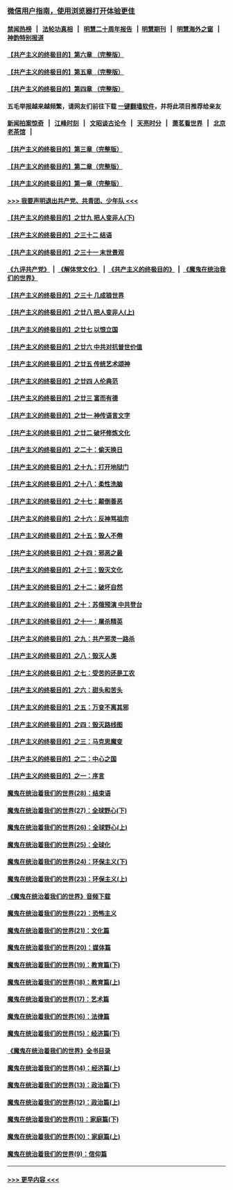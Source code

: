 ### [微信用户指南，使用浏览器打开体验更佳](https://github.com/gfw-breaker/banned-news1/blob/master/indexes/wechat-guide.md?t=0)
#### [禁闻热榜](热点新闻.md?t=0)  &nbsp;&nbsp;|&nbsp;&nbsp; [法轮功真相](https://github.com/gfw-breaker/truth/blob/master/README.md?t=0) &nbsp;&nbsp;|&nbsp;&nbsp; [明慧二十周年报告](https://github.com/gfw-breaker/mh-reports/blob/master/README.md?t=0) &nbsp;&nbsp;|&nbsp;&nbsp;[明慧期刊](https://github.com/gfw-breaker/mh-qikan) &nbsp;&nbsp;|&nbsp;&nbsp; [明慧海外之窗](https://github.com/gfw-breaker/mh-news/blob/master/README.md?t=0) &nbsp;&nbsp;|&nbsp;&nbsp; [神韵特别报道](https://github.com/gfw-breaker/mh-news/blob/master/shenyun.md?t=0)
#### [【共产主义的终极目的】第六章 （完整版）](../pages/nsc422/n11428913.md?t=02051033) 
#### [【共产主义的终极目的】第五章 （完整版）](../pages/nsc422/n11428912.md?t=02051033) 
#### [【共产主义的终极目的】第四章 （完整版）](../pages/nsc422/n11428907.md?t=02051033) 
#### 五毛举报越来越频繁，请网友们前往下载 [一键翻墙软件](https://github.com/gfw-breaker/ssr-accounts)，并将此项目推荐给亲友
#### [新闻拍案惊奇](https://github.com/gfw-breaker/banned-news1/blob/master/pages/link4.md) &nbsp;&nbsp;|&nbsp;&nbsp; [江峰时刻](https://github.com/gfw-breaker/banned-news1/blob/master/pages/link4.md) &nbsp;&nbsp;|&nbsp;&nbsp; [文昭谈古论今](https://github.com/gfw-breaker/banned-news1/blob/master/pages/link4.md) &nbsp;&nbsp;|&nbsp;&nbsp; [天亮时分](https://github.com/gfw-breaker/banned-news1/blob/master/pages/link4.md) &nbsp;&nbsp;|&nbsp;&nbsp; [萧茗看世界](https://github.com/gfw-breaker/banned-news1/blob/master/pages/link4.md) &nbsp;&nbsp;|&nbsp;&nbsp; [北京老茶馆](https://github.com/gfw-breaker/banned-news1/blob/master/pages/link4.md) &nbsp;&nbsp;|&nbsp;&nbsp; 
#### [【共产主义的终极目的】第三章（完整版）](../pages/nsc422/n11428848.md?t=02051033) 
#### [【共产主义的终极目的】第二章（完整版）](../pages/nsc422/n11428831.md?t=02051033) 
#### [【共产主义的终极目的】第一章（完整版）](../pages/nsc422/n11417651.md?t=02051033) 
#### [>>> 我要声明退出共产党、共青团、少年队 <<<](https://github.com/begood0513/goodnews/blob/master/quit/letter.md) 
#### [【共产主义的终极目的】之廿九 把人变非人(下)](../pages/nsc422/n11344140.md?t=02051033) 
#### [【共产主义的终极目的】之三十二 结语](../pages/nsc422/n11360535.md?t=02051033) 
#### [【共产主义的终极目的】之三十一 末世景观](../pages/nsc422/n11351129.md?t=02051033) 
#### [《九评共产党》](https://github.com/begood0513/9ping.md/blob/master/README.md) &nbsp;|&nbsp; [《解体党文化》](../../../../jtdwh.md/blob/master/README.md)  &nbsp;|&nbsp; [《共产主义的终极目的》](../../../../gczydzjmd.md/blob/master/README.md) &nbsp;|&nbsp; [《魔鬼在统治我们的世界》](../../../../mgztzwmdsj.md/blob/master/README.md) 
#### [【共产主义的终极目的】之三十 几成狼世界](../pages/nsc422/n11348280.md?t=02051033) 
#### [【共产主义的终极目的】之廿八 把人变非人(上)](../pages/nsc422/n11340492.md?t=02051033) 
#### [【共产主义的终极目的】之廿七 以恨立国](../pages/nsc422/n11336944.md?t=02051033) 
#### [【共产主义的终极目的】之廿六 中共对抗普世价值](../pages/nsc422/n11324785.md?t=02051033) 
#### [【共产主义的终极目的】之廿五 传统艺术颂神](../pages/nsc422/n11296396.md?t=02051033) 
#### [【共产主义的终极目的】之廿四 人伦典范](../pages/nsc422/n11296397.md?t=02051033) 
#### [【共产主义的终极目的】之廿三 富而有德](../pages/nsc422/n11283598.md?t=02051033) 
#### [【共产主义的终极目的】之廿一 神传语言文字](../pages/nsc422/n11263265.md?t=02051033) 
#### [【共产主义的终极目的】之廿二 破坏修炼文化](../pages/nsc422/n11245728.md?t=02051033) 
#### [【共产主义的终极目的】之二十：偷天换日](../pages/nsc422/n11238846.md?t=02051033) 
#### [【共产主义的终极目的】之十九：打开地狱门](../pages/nsc422/n11206376.md?t=02051033) 
#### [【共产主义的终极目的】之十八：柔性洗脑](../pages/nsc422/n11199994.md?t=02051033) 
#### [【共产主义的终极目的】之十七：颠倒善恶](../pages/nsc422/n11179782.md?t=02051033) 
#### [【共产主义的终极目的】之十六：反神骂祖宗](../pages/nsc422/n11166798.md?t=02051033) 
#### [【共产主义的终极目的】之十五：毁人不倦](../pages/nsc422/n11166792.md?t=02051033) 
#### [【共产主义的终极目的】之十四：邪恶之最](../pages/nsc422/n11150249.md?t=02051033) 
#### [【共产主义的终极目的】之十三：毁灭文化](../pages/nsc422/n11135227.md?t=02051033) 
#### [【共产主义的终极目的】之十二：破坏自然](../pages/nsc422/n11135214.md?t=02051033) 
#### [【共产主义的终极目的】之十：苏俄预演 中共登台](../pages/nsc422/n11118424.md?t=02051033) 
#### [【共产主义的终极目的】之十一：屠杀精英](../pages/nsc422/n11118442.md?t=02051033) 
#### [【共产主义的终极目的】之九：共产邪灵一路杀](../pages/nsc422/n11114139.md?t=02051033) 
#### [【共产主义的终极目的】之八：毁灭人类](../pages/nsc422/n11108503.md?t=02051033) 
#### [【共产主义的终极目的】之七：受苦的还是工农](../pages/nsc422/n11101809.md?t=02051033) 
#### [【共产主义的终极目的】之六：甜头和苦头](../pages/nsc422/n11096971.md?t=02051033) 
#### [【共产主义的终极目的】之五：万变不离其邪](../pages/nsc422/n11091285.md?t=02051033) 
#### [【共产主义的终极目的】之四：毁灭路线图](../pages/nsc422/n11086284.md?t=02051033) 
#### [【共产主义的终极目的】之三：马克思魔变](../pages/nsc422/n11061941.md?t=02051033) 
#### [【共产主义的终极目的】之二：中心之国](../pages/nsc422/n11047728.md?t=02051033) 
#### [【共产主义的终极目的】之一：序言](../pages/nsc422/n11086077.md?t=02051033) 
#### [魔鬼在统治着我们的世界(28)：结束语](../pages/nsc422/n10936246.md?t=02051033) 
#### [魔鬼在统治着我们的世界(27)：全球野心(下)](../pages/nsc422/n10928319.md?t=02051033) 
#### [魔鬼在统治着我们的世界(26)：全球野心(上)](../pages/nsc422/n10900318.md?t=02051033) 
#### [魔鬼在统治着我们的世界(25)：全球化](../pages/nsc422/n10788205.md?t=02051033) 
#### [魔鬼在统治着我们的世界(24)：环保主义(下)](../pages/nsc422/n10695307.md?t=02051033) 
#### [魔鬼在统治着我们的世界(23)：环保主义(上)](../pages/nsc422/n10688613.md?t=02051033) 
#### [《魔鬼在统治着我们的世界》音频下载](../pages/nsc422/n10635553.md?t=02051033) 
#### [魔鬼在统治着我们的世界(22)：恐怖主义](../pages/nsc422/n10614727.md?t=02051033) 
#### [魔鬼在统治着我们的世界(21)：文化篇](../pages/nsc422/n10597706.md?t=02051033) 
#### [魔鬼在统治着我们的世界(20)：媒体篇](../pages/nsc422/n10586579.md?t=02051033) 
#### [魔鬼在统治着我们的世界(19)：教育篇(下)](../pages/nsc422/n10564808.md?t=02051033) 
#### [魔鬼在统治着我们的世界(18)：教育篇(上)](../pages/nsc422/n10526970.md?t=02051033) 
#### [魔鬼在统治着我们的世界(17)：艺术篇](../pages/nsc422/n10499093.md?t=02051033) 
#### [魔鬼在统治着我们的世界(16)：法律篇](../pages/nsc422/n10485969.md?t=02051033) 
#### [魔鬼在统治着我们的世界(15)：经济篇(下)](../pages/nsc422/n10469975.md?t=02051033) 
#### [《魔鬼在统治着我们的世界》全书目录](../pages/nsc422/n10464261.md?t=02051033) 
#### [魔鬼在统治着我们的世界(14)：经济篇(上)](../pages/nsc422/n10457370.md?t=02051033) 
#### [魔鬼在统治着我们的世界(13)：政治篇(下)](../pages/nsc422/n10448270.md?t=02051033) 
#### [魔鬼在统治着我们的世界(12)：政治篇(上)](../pages/nsc422/n10444576.md?t=02051033) 
#### [魔鬼在统治着我们的世界(11)：家庭篇(下)](../pages/nsc422/n10440961.md?t=02051033) 
#### [魔鬼在统治着我们的世界(10)：家庭篇(上)](../pages/nsc422/n10435448.md?t=02051033) 
#### [魔鬼在统治着我们的世界(9)：信仰篇](../pages/nsc422/n10432159.md?t=02051033) 

----
#### [ >>> 更早内容 <<< ](../indexes/nsc422-earlier.md)

